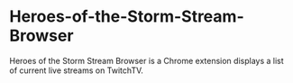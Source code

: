 Heroes-of-the-Storm-Stream-Browser
===============
Heroes of the Storm Stream Browser is a Chrome extension displays a list of current live streams on TwitchTV.
